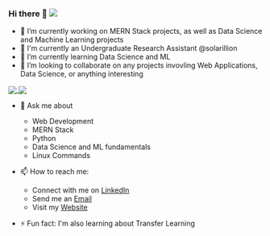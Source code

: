 

### Hi there 👋 ![](https://komarev.com/ghpvc/?username=Akashamba&color=000080&style=flat-square&label=Profile+Views)


<!-- 
**Akashamba/akashamba** is a ✨ _special_ ✨ repository because its `README.md` (this file) appears on your GitHub profile.

Here are some ideas to get you started: -->



- 🔭 I’m currently working on MERN Stack projects, as well as Data Science and Machine Learning projects
- 💬 I'm currently an Undergraduate Research Assistant @solarillion
- 🌱 I’m currently learning Data Science and ML
- 👯 I’m looking to collaborate on any projects invovling Web Applications, Data Science, or anything interesting

<a href="https://github.com/anuraghazra/github-readme-stats">
  <img align="center" src="https://github-readme-stats.vercel.app/api?username=Akashamba&show_icons=true&theme=buefy" />
</a>
<a href="https://github.com/anuraghazra/convoychat">
  <img align="center" src="https://github-readme-stats.vercel.app/api/top-langs/?username=Akashamba&layout=compact" />
</a>

- 💬 Ask me about 
    * Web Development
    * MERN Stack 
    * Python
    * Data Science and ML fundamentals
    * Linux Commands
    
- 📫 How to reach me: 
    * Connect with me on [LinkedIn](https://www.linkedin.com/in/akash-ambashankar/)
    * Send me an [Email](mailto:akashambashankar@gmail.com)
    * Visit my [Website](https://akashamba.netlify.app/)
    
- ⚡ Fun fact: I'm also learning about Transfer Learning





